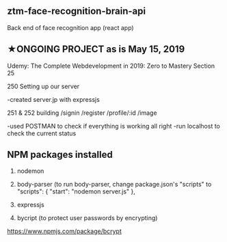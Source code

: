 ## ztm-face-recognition-brain-api

Back end of face recognition app (react app)

## ★ONGOING PROJECT as is May 15, 2019

Udemy: The Complete Webdevelopment in 2019: Zero to Mastery
Section 25

250 Setting up our server

-created server.jp with expressjs

251 & 252 building /signin /register /profile/:id /image

-used POSTMAN to check if everything is working all right
-run localhost to check the current status

## NPM packages installed

1) nodemon

2) body-parser (to run body-parser, change package.json's "scripts" to 
"scripts": {
    "start": "nodemon server.js"
  },

3) expressjs

4) bycript (to protect user passwords by encrypting)

https://www.npmjs.com/package/bcrypt



